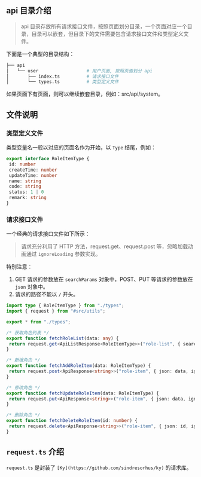 ## api 目录介绍

> api 目录存放所有请求接口文件，按照页面划分目录，一个页面对应一个目录，目录可以嵌套，但目录下的文件需要包含请求接口文件和类型定义文件。

下面是一个典型的目录结构：

```zsh
├── api
│   └── user                  # 用户页面, 按照页面划分 api
│       ├── index.ts          # 请求接口文件
│       └── types.ts          # 类型定义文件
```

如果页面下有页面，则可以继续嵌套目录，例如：src/api/system。

## 文件说明

### 类型定义文件

类型变量名一般以对应的页面名作为开始，以 `Type` 结尾，例如：

```ts
export interface RoleItemType {
 id: number
 createTime: number
 updateTime: number
 name: string
 code: string
 status: 1 | 0
 remark: string
}
```

### 请求接口文件

一个经典的请求接口文件如下所示：

> 请求充分利用了 HTTP 方法，request.get、request.post 等，忽略加载动画通过 `ignoreLoading` 参数实现。

特别注意：

1. GET 请求的参数放在 `searchParams` 对象中，POST、PUT 等请求的参数放在 `json` 对象中。
2. 请求的路径不能以 `/` 开头。

```ts
import type { RoleItemType } from "./types";
import { request } from "#src/utils";

export * from "./types";

/* 获取角色列表 */
export function fetchRoleList(data: any) {
 return request.get<ApiListResponse<RoleItemType>>("role-list", { searchParams: data, ignoreLoading: true }).json();
}

/* 新增角色 */
export function fetchAddRoleItem(data: RoleItemType) {
 return request.post<ApiResponse<string>>("role-item", { json: data, ignoreLoading: true }).json();
}

/* 修改角色 */
export function fetchUpdateRoleItem(data: RoleItemType) {
 return request.put<ApiResponse<string>>("role-item", { json: data, ignoreLoading: true }).json();
}

/* 删除角色 */
export function fetchDeleteRoleItem(id: number) {
 return request.delete<ApiResponse<string>>("role-item", { json: id, ignoreLoading: true }).json();
}
```

## `request.ts` 介绍

`request.ts` 是封装了 `[Ky](https://github.com/sindresorhus/ky)` 的请求库。
